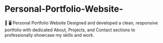 # Personal-Portfolio-Website-
🔹 🖥️ Personal Portfolio Website
Designed and developed a clean, responsive portfolio with dedicated About, Projects, and Contact sections to professionally showcase my skills and work.
